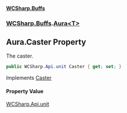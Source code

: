 #### [WCSharp.Buffs](README.md 'README')
### [WCSharp.Buffs](WCSharp.Buffs.md 'WCSharp.Buffs').[Aura&lt;T&gt;](WCSharp.Buffs.Aura_T_.md 'WCSharp.Buffs.Aura<T>')

## Aura<T>.Caster Property

The caster.

```csharp
public WCSharp.Api.unit Caster { get; set; }
```

Implements [Caster](WCSharp.Buffs.IAura.Caster.md 'WCSharp.Buffs.IAura.Caster')

#### Property Value
[WCSharp.Api.unit](https://docs.microsoft.com/en-us/dotnet/api/WCSharp.Api.unit 'WCSharp.Api.unit')